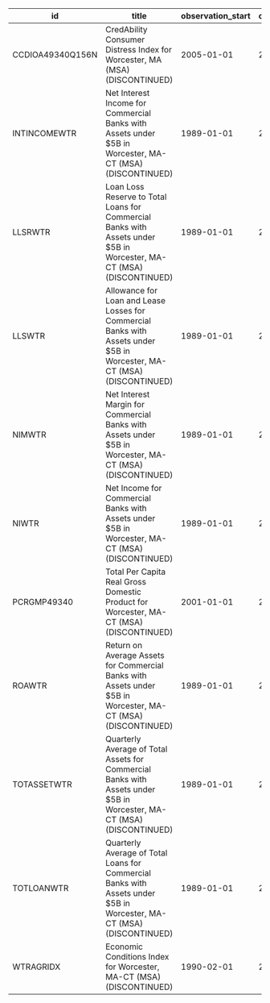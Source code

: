 | id               | title                                                                                                                   | observation_start   | observation_end   |
|------------------|-------------------------------------------------------------------------------------------------------------------------|---------------------|-------------------|
| CCDIOA49340Q156N | CredAbility Consumer Distress Index for Worcester, MA (MSA) (DISCONTINUED)                                              | 2005-01-01          | 2013-01-01        |
| INTINCOMEWTR     | Net Interest Income for Commercial Banks with Assets under $5B in Worcester, MA-CT (MSA) (DISCONTINUED)                 | 1989-01-01          | 2020-07-01        |
| LLSRWTR          | Loan Loss Reserve to Total Loans for Commercial Banks with Assets under $5B in Worcester, MA-CT (MSA) (DISCONTINUED)    | 1989-01-01          | 2020-07-01        |
| LLSWTR           | Allowance for Loan and Lease Losses for Commercial Banks with Assets under $5B in Worcester, MA-CT (MSA) (DISCONTINUED) | 1989-01-01          | 2020-07-01        |
| NIMWTR           | Net Interest Margin for Commercial Banks with Assets under $5B in Worcester, MA-CT (MSA) (DISCONTINUED)                 | 1989-01-01          | 2020-07-01        |
| NIWTR            | Net Income for Commercial Banks with Assets under $5B in Worcester, MA-CT (MSA) (DISCONTINUED)                          | 1989-01-01          | 2020-07-01        |
| PCRGMP49340      | Total Per Capita Real Gross Domestic Product for Worcester, MA-CT (MSA) (DISCONTINUED)                                  | 2001-01-01          | 2017-01-01        |
| ROAWTR           | Return on Average Assets for Commercial Banks with Assets under $5B in Worcester, MA-CT (MSA) (DISCONTINUED)            | 1989-01-01          | 2020-07-01        |
| TOTASSETWTR      | Quarterly Average of Total Assets for Commercial Banks with Assets under $5B in Worcester, MA-CT (MSA) (DISCONTINUED)   | 1989-01-01          | 2020-07-01        |
| TOTLOANWTR       | Quarterly Average of Total Loans for Commercial Banks with Assets under $5B in Worcester, MA-CT (MSA) (DISCONTINUED)    | 1989-01-01          | 2020-07-01        |
| WTRAGRIDX        | Economic Conditions Index for Worcester, MA-CT (MSA) (DISCONTINUED)                                                     | 1990-02-01          | 2019-12-01        |